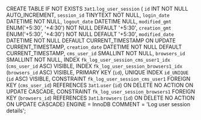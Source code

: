 
CREATE TABLE IF NOT EXISTS `3at1`.`log_user_session` (
  `id` INT NOT NULL AUTO_INCREMENT,
  `session_id` TINYTEXT NOT NULL,
  `login_date` DATETIME NOT NULL,
  `logout_date` DATETIME NULL,
  `modified_gmt` ENUM('+5:30', '+4:30') NOT NULL DEFAULT '+5:30',
  `creation_gmt` ENUM('+5:30', '+4:30') NOT NULL DEFAULT '+5:30',
  `modified_date` DATETIME NOT NULL DEFAULT CURRENT_TIMESTAMP ON UPDATE CURRENT_TIMESTAMP,
  `creation_date` DATETIME NOT NULL DEFAULT CURRENT_TIMESTAMP,
  `cms_user_id` SMALLINT NOT NULL,
  `browsers_id` SMALLINT NOT NULL,
  INDEX `fk_log_user_session_cms_user1_idx` (`cms_user_id` ASC) VISIBLE,
  INDEX `fk_log_user_session_browsers1_idx` (`browsers_id` ASC) VISIBLE,
  PRIMARY KEY (`id`),
  UNIQUE INDEX `id_UNIQUE` (`id` ASC) VISIBLE,
  CONSTRAINT `fk_log_user_session_cms_user1`
    FOREIGN KEY (`cms_user_id`)
    REFERENCES `3at1`.`user` (`id`)
    ON DELETE NO ACTION
    ON UPDATE CASCADE,
  CONSTRAINT `fk_log_user_session_browsers1`
    FOREIGN KEY (`browsers_id`)
    REFERENCES `3at1`.`browsers` (`id`)
    ON DELETE NO ACTION
    ON UPDATE CASCADE)
ENGINE = InnoDB
COMMENT = 'Log user session details';
